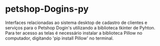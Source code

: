 # petshop-Dogins-py
Interfaces relacionadas ao sistema desktop de cadastro de clientes e serviços para o Petshop Dogin's utilizando a biblioteca tkinter de Pyhton. Para ter acesso as telas é necessário instalar a biblioteca Pillow no computador, digitando 'pip install Pillow' no terminal.
